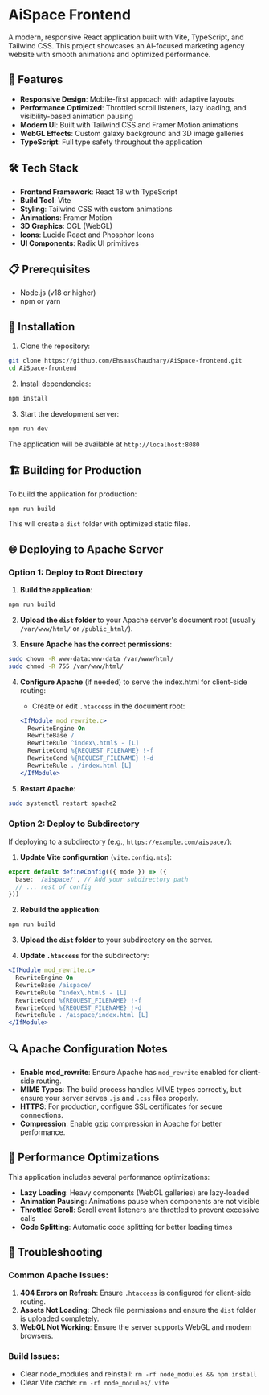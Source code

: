 # AiSpace Frontend

A modern, responsive React application built with Vite, TypeScript, and Tailwind CSS. This project showcases an AI-focused marketing agency website with smooth animations and optimized performance.

## 🚀 Features

- **Responsive Design**: Mobile-first approach with adaptive layouts
- **Performance Optimized**: Throttled scroll listeners, lazy loading, and visibility-based animation pausing
- **Modern UI**: Built with Tailwind CSS and Framer Motion animations
- **WebGL Effects**: Custom galaxy background and 3D image galleries
- **TypeScript**: Full type safety throughout the application

## 🛠️ Tech Stack

- **Frontend Framework**: React 18 with TypeScript
- **Build Tool**: Vite
- **Styling**: Tailwind CSS with custom animations
- **Animations**: Framer Motion
- **3D Graphics**: OGL (WebGL)
- **Icons**: Lucide React and Phosphor Icons
- **UI Components**: Radix UI primitives

## 📋 Prerequisites

- Node.js (v18 or higher)
- npm or yarn

## 🔧 Installation

1. Clone the repository:
```bash
git clone https://github.com/EhsaasChaudhary/AiSpace-frontend.git
cd AiSpace-frontend
```

2. Install dependencies:
```bash
npm install
```

3. Start the development server:
```bash
npm run dev
```

The application will be available at `http://localhost:8080`

## 🏗️ Building for Production

To build the application for production:

```bash
npm run build
```

This will create a `dist` folder with optimized static files.

## 🌐 Deploying to Apache Server

### Option 1: Deploy to Root Directory

1. **Build the application**:
```bash
npm run build
```

2. **Upload the `dist` folder** to your Apache server's document root (usually `/var/www/html/` or `/public_html/`).

3. **Ensure Apache has the correct permissions**:
```bash
sudo chown -R www-data:www-data /var/www/html/
sudo chmod -R 755 /var/www/html/
```

4. **Configure Apache** (if needed) to serve the index.html for client-side routing:
   - Create or edit `.htaccess` in the document root:
   ```apache
   <IfModule mod_rewrite.c>
     RewriteEngine On
     RewriteBase /
     RewriteRule ^index\.html$ - [L]
     RewriteCond %{REQUEST_FILENAME} !-f
     RewriteCond %{REQUEST_FILENAME} !-d
     RewriteRule . /index.html [L]
   </IfModule>
   ```

5. **Restart Apache**:
```bash
sudo systemctl restart apache2
```

### Option 2: Deploy to Subdirectory

If deploying to a subdirectory (e.g., `https://example.com/aispace/`):

1. **Update Vite configuration** (`vite.config.mts`):
```typescript
export default defineConfig(({ mode }) => ({
  base: '/aispace/', // Add your subdirectory path
  // ... rest of config
}))
```

2. **Rebuild the application**:
```bash
npm run build
```

3. **Upload the `dist` folder** to your subdirectory on the server.

4. **Update `.htaccess`** for the subdirectory:
```apache
<IfModule mod_rewrite.c>
  RewriteEngine On
  RewriteBase /aispace/
  RewriteRule ^index\.html$ - [L]
  RewriteCond %{REQUEST_FILENAME} !-f
  RewriteCond %{REQUEST_FILENAME} !-d
  RewriteRule . /aispace/index.html [L]
</IfModule>
```

## 🔍 Apache Configuration Notes

- **Enable mod_rewrite**: Ensure Apache has `mod_rewrite` enabled for client-side routing.
- **MIME Types**: The build process handles MIME types correctly, but ensure your server serves `.js` and `.css` files properly.
- **HTTPS**: For production, configure SSL certificates for secure connections.
- **Compression**: Enable gzip compression in Apache for better performance.

## 📱 Performance Optimizations

This application includes several performance optimizations:

- **Lazy Loading**: Heavy components (WebGL galleries) are lazy-loaded
- **Animation Pausing**: Animations pause when components are not visible
- **Throttled Scroll**: Scroll event listeners are throttled to prevent excessive calls
- **Code Splitting**: Automatic code splitting for better loading times

## 🐛 Troubleshooting

### Common Apache Issues:

1. **404 Errors on Refresh**: Ensure `.htaccess` is configured for client-side routing.
2. **Assets Not Loading**: Check file permissions and ensure the `dist` folder is uploaded completely.
3. **WebGL Not Working**: Ensure the server supports WebGL and modern browsers.

### Build Issues:

- Clear node_modules and reinstall: `rm -rf node_modules && npm install`
- Clear Vite cache: `rm -rf node_modules/.vite`